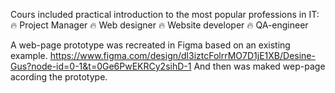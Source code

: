 Cours included practical introduction to the most popular professions in IT:
🔥 Project Manager
🔥 Web designer
🔥 Website developer
🔥 QA-engineer

A web-page prototype was recreated in Figma based on an existing example.
https://www.figma.com/design/dl3iztcFolrrMO7D1jE1XB/Desine-Gus?node-id=0-1&t=0Ge6PwEKRCy2sihD-1
And then was maked wep-page acording the prototype.
